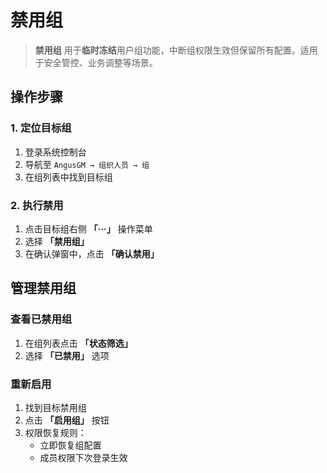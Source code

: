 # 禁用组

> **禁用组** 用于**临时冻结**用户组功能，中断组权限生效但保留所有配置。适用于安全管控、业务调整等场景。

## 操作步骤

### 1. 定位目标组
1. 登录系统控制台
2. 导航至 `AngusGM → 组织人员 → 组`
3. 在组列表中找到目标组

### 2. 执行禁用
1. 点击目标组右侧 **「···」** 操作菜单
2. 选择 **「禁用组」**
3. 在确认弹窗中，点击 **「确认禁用」**

## 管理禁用组

### 查看已禁用组
1. 在组列表点击 **「状态筛选」**
2. 选择 **「已禁用」** 选项

### 重新启用
1. 找到目标禁用组
2. 点击 **「启用组」** 按钮
3. 权限恢复规则：
    - 立即恢复组配置
    - 成员权限下次登录生效
